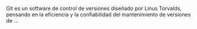 Git es un software de control de versiones diseñado por Linus Torvalds, pensando en la eficiencia y la confiabilidad del mantenimiento de versiones de ...
